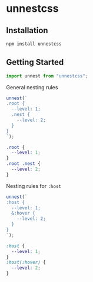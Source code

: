 # unnestcss

## Installation

```bash
npm install unnestcss
```

## Getting Started

```js
import unnest from "unnestcss";
```

General nesting rules

```js
unnest(`
.root {
  --level: 1;
  .nest {
    --level: 2;
  }
}
`);
```

```css
.root {
  --level: 1;
}
.root .nest {
  --level: 2;
}
```

Nesting rules for `:host`

```js
unnest(`
:host {
  --level: 1;
  &:hover {
    --level: 2;
  }
}
`);
```

```css
:host {
  --level: 1;
}
:host(:hover) {
  --level: 2;
}
```
